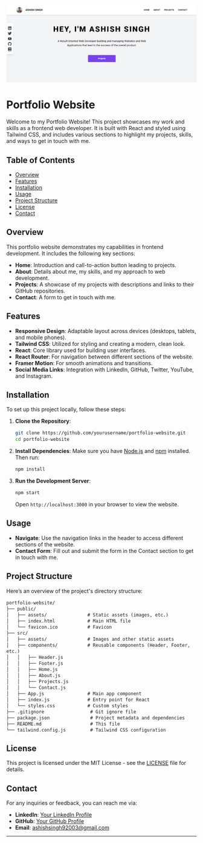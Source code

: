 ![Header Image](src/assets/protfoiloImg.png)

# Portfolio Website

Welcome to my Portfolio Website! This project showcases my work and skills as a frontend web developer. It is built with React and styled using Tailwind CSS, and includes various sections to highlight my projects, skills, and ways to get in touch with me.

## Table of Contents

- [Overview](#overview)
- [Features](#features)
- [Installation](#installation)
- [Usage](#usage)
- [Project Structure](#project-structure)
- [License](#license)
- [Contact](#contact)

## Overview

This portfolio website demonstrates my capabilities in frontend development. It includes the following key sections:

- **Home**: Introduction and call-to-action button leading to projects.
- **About**: Details about me, my skills, and my approach to web development.
- **Projects**: A showcase of my projects with descriptions and links to their GitHub repositories.
- **Contact**: A form to get in touch with me.

## Features

- **Responsive Design**: Adaptable layout across devices (desktops, tablets, and mobile phones).
- **Tailwind CSS**: Utilized for styling and creating a modern, clean look.
- **React**: Core library used for building user interfaces.
- **React Router**: For navigation between different sections of the website.
- **Framer Motion**: For smooth animations and transitions.
- **Social Media Links**: Integration with LinkedIn, GitHub, Twitter, YouTube, and Instagram.

## Installation

To set up this project locally, follow these steps:

1. **Clone the Repository**:

   ```bash
   git clone https://github.com/yourusername/portfolio-website.git
   cd portfolio-website
   ```

2. **Install Dependencies**:
   Make sure you have [Node.js](https://nodejs.org/) and [npm](https://www.npmjs.com/) installed. Then run:

   ```bash
   npm install
   ```

3. **Run the Development Server**:
   ```bash
   npm start
   ```
   Open `http://localhost:3000` in your browser to view the website.

## Usage

- **Navigate**: Use the navigation links in the header to access different sections of the website.
- **Contact Form**: Fill out and submit the form in the Contact section to get in touch with me.

## Project Structure

Here’s an overview of the project's directory structure:

```
portfolio-website/
├── public/
│   ├── assets/               # Static assets (images, etc.)
│   ├── index.html            # Main HTML file
│   └── favicon.ico           # Favicon
├── src/
│   ├── assets/               # Images and other static assets
│   ├── components/           # Reusable components (Header, Footer, etc.)
│   │   ├── Header.js
│   │   ├── Footer.js
│   │   ├── Home.js
│   │   ├── About.js
│   │   ├── Projects.js
│   │   └── Contact.js
│   ├── App.js                # Main app component
│   ├── index.js              # Entry point for React
│   └── styles.css            # Custom styles
├── .gitignore                 # Git ignore file
├── package.json               # Project metadata and dependencies
├── README.md                  # This file
└── tailwind.config.js         # Tailwind CSS configuration
```

## License

This project is licensed under the MIT License - see the [LICENSE](LICENSE) file for details.

## Contact

For any inquiries or feedback, you can reach me via:

- **LinkedIn**: [Your LinkedIn Profile](https://www.linkedin.com/in/ashish-singh-48a41724a/)
- **GitHub**: [Your GitHub Profile](https://github.com/rigsutra)
- **Email**: ashishsingh92003@gmail.com

---
